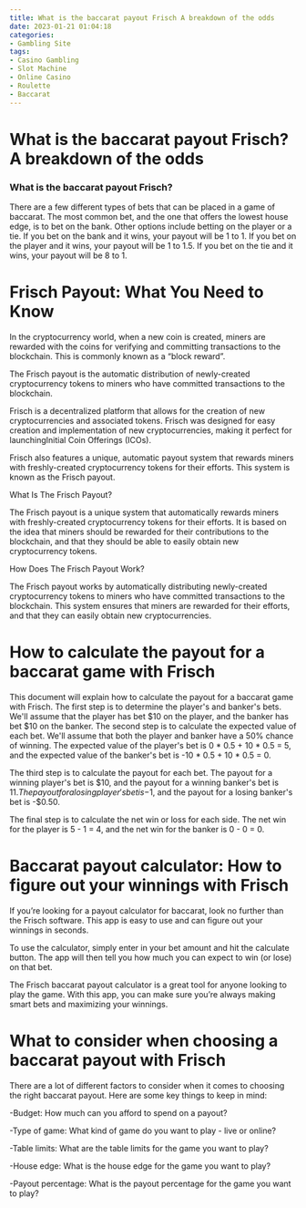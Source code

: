 ```yaml
---
title: What is the baccarat payout Frisch A breakdown of the odds
date: 2023-01-21 01:04:18
categories:
- Gambling Site
tags:
- Casino Gambling
- Slot Machine
- Online Casino
- Roulette
- Baccarat
---
```



#  What is the baccarat payout Frisch? A breakdown of the odds

### What is the baccarat payout Frisch?

There are a few different types of bets that can be placed in a game of baccarat. The most common bet, and the one that offers the lowest house edge, is to bet on the bank. Other options include betting on the player or a tie. If you bet on the bank and it wins, your payout will be 1 to 1. If you bet on the player and it wins, your payout will be 1 to 1.5. If you bet on the tie and it wins, your payout will be 8 to 1.

#  Frisch Payout: What You Need to Know

In the cryptocurrency world, when a new coin is created, miners are rewarded with the coins for verifying and committing transactions to the blockchain. This is commonly known as a “block reward”.

The Frisch payout is the automatic distribution of newly-created cryptocurrency tokens to miners who have committed transactions to the blockchain.

Frisch is a decentralized platform that allows for the creation of new cryptocurrencies and associated tokens. Frisch was designed for easy creation and implementation of new cryptocurrencies, making it perfect for launchingInitial Coin Offerings (ICOs).

Frisch also features a unique, automatic payout system that rewards miners with freshly-created cryptocurrency tokens for their efforts. This system is known as the Frisch payout.

What Is The Frisch Payout?

The Frisch payout is a unique system that automatically rewards miners with freshly-created cryptocurrency tokens for their efforts. It is based on the idea that miners should be rewarded for their contributions to the blockchain, and that they should be able to easily obtain new cryptocurrency tokens.

How Does The Frisch Payout Work?

The Frisch payout works by automatically distributing newly-created cryptocurrency tokens to miners who have committed transactions to the blockchain. This system ensures that miners are rewarded for their efforts, and that they can easily obtain new cryptocurrencies.

#  How to calculate the payout for a baccarat game with Frisch

This document will explain how to calculate the payout for a baccarat game with Frisch. The first step is to determine the player's and banker's bets. We'll assume that the player has bet $10 on the player, and the banker has bet $10 on the banker. The second step is to calculate the expected value of each bet. We'll assume that both the player and banker have a 50% chance of winning. The expected value of the player's bet is 0 * 0.5 + 10 * 0.5 = 5, and the expected value of the banker's bet is -10 * 0.5 + 10 * 0.5 = 0.

The third step is to calculate the payout for each bet. The payout for a winning player's bet is $10, and the payout for a winning banker's bet is $11. The payout for a losing player's bet is -$1, and the payout for a losing banker's bet is -$0.50.

The final step is to calculate the net win or loss for each side. The net win for the player is 5 - 1 = 4, and the net win for the banker is 0 - 0 = 0.

#  Baccarat payout calculator: How to figure out your winnings with Frisch

If you’re looking for a payout calculator for baccarat, look no further than the Frisch software. This app is easy to use and can figure out your winnings in seconds.

To use the calculator, simply enter in your bet amount and hit the calculate button. The app will then tell you how much you can expect to win (or lose) on that bet.

The Frisch baccarat payout calculator is a great tool for anyone looking to play the game. With this app, you can make sure you’re always making smart bets and maximizing your winnings.

#  What to consider when choosing a baccarat payout with Frisch

There are a lot of different factors to consider when it comes to choosing the right baccarat payout. Here are some key things to keep in mind:

-Budget: How much can you afford to spend on a payout?

-Type of game: What kind of game do you want to play - live or online?

-Table limits: What are the table limits for the game you want to play?

-House edge: What is the house edge for the game you want to play?

-Payout percentage: What is the payout percentage for the game you want to play?
